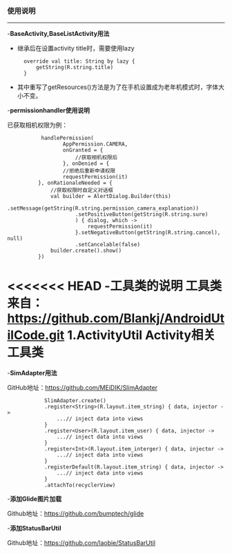 ### 使用说明

---

-**BaseActivity,BaseListActivity用法**

- 继承后在设置activity title时，需要使用lazy

        override val title: String by lazy {
            getString(R.string.title)
        }

- 其中重写了getResources()方法是为了在手机设置成为老年机模式时，字体大小不变。

-**permissionhandler使用说明**

   已获取相机权限为例：

               handlePermission(
                      AppPermission.CAMERA,
                      onGranted = {
                          //获取相机权限后
                      }, onDenied = {
                      //拒绝后重新申请权限
                      requestPermission(it)
              }, onRationaleNeeded = {
                  //获取权限时自定义对话框
                  val builder = AlertDialog.Builder(this)
                          .setMessage(getString(R.string.permission_camera_explanation))
                          .setPositiveButton(getString(R.string.sure)
                          ) { dialog, which ->
                              requestPermission(it)
                          }.setNegativeButton(getString(R.string.cancel), null)
                          .setCancelable(false)
                  builder.create().show()
              })
<<<<<<< HEAD
-**工具类的说明**
工具类来自：https://github.com/Blankj/AndroidUtilCode.git
1.ActivityUtil Activity相关工具类
=======

-**SimAdapter用法**

GitHub地址：https://github.com/MEiDIK/SlimAdapter

                SlimAdapter.create()
                .register<String>(R.layout.item_string) { data, injector ->
                    ...// inject data into views
                }
                .register<User>(R.layout.item_user) { data, injector ->
                    ...// inject data into views
                }
                .register<Int>(R.layout.item_interger) { data, injector ->
                    ...// inject data into views
                }
                .registerDefault(R.layout.item_string) { data, injector ->
                    ...// inject data into views
                }
                .attachTo(recyclerView)

-**添加Glide图片加载**

Github地址：https://github.com/bumptech/glide

-**添加StatusBarUtil**

Github地址：https://github.com/laobie/StatusBarUtil
